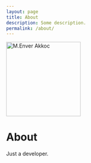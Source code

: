 ```yaml
---
layout: page
title: About
description: Some description.
permalink: /about/
---
```


<img class="img-rounded" src="/assets/img/uploads/profile.png" alt="M.Enver Akkoc" width="200">

# About

Just a developer.
